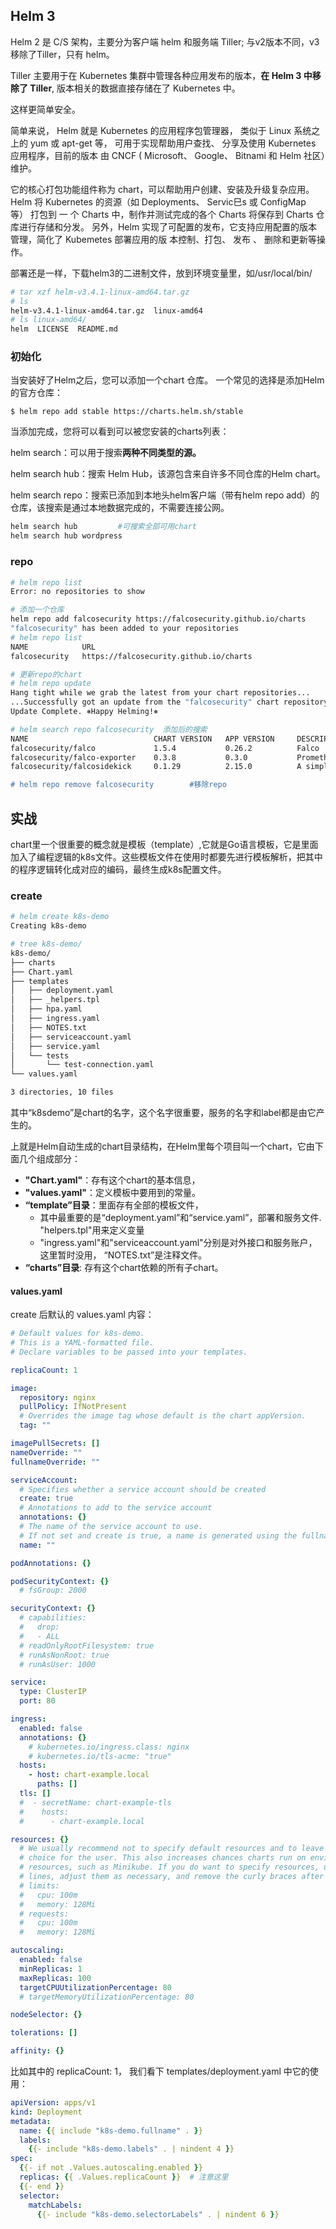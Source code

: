 ## Helm 3

Helm 2 是 C/S 架构，主要分为客户端 helm 和服务端 Tiller; 与v2版本不同，v3移除了Tiller，只有 helm。

Tiller 主要用于在 Kubernetes 集群中管理各种应用发布的版本，**在 Helm 3 中移除了 Tiller**, 版本相关的数据直接存储在了 Kubernetes 中。

这样更简单安全。

简单来说， Helm 就是 Kubernetes 的应用程序包管理器， 类似于 Linux 系统之上的 yum 或 apt-get 等， 可用于实现帮助用户查找、 分享及使用 Kubernetes 应用程序，目前的版本 由 CNCF ( Microsoft、 Google、 Bitnami 和 Helm 社区）维护。 

它的核心打包功能组件称为 chart，可以帮助用户创建、安装及升级复杂应用。 Helm 将 Kubernetes 的资源（如 Deployments、 Servic巳s 或 ConfigMap 等） 打包到 一 个 Charts 中，制作并测试完成的各个 Charts 将保存到 Charts 仓库进行存储和分发。 另外，Helm 实现了可配置的发布，它支持应用配置的版本管理，简化了 Kubemetes 部署应用的版 本控制、打包、 发布 、 删除和更新等操作。



部署还是一样，下载helm3的二进制文件，放到环境变量里，如/usr/local/bin/

``` sh
# tar xzf helm-v3.4.1-linux-amd64.tar.gz
# ls
helm-v3.4.1-linux-amd64.tar.gz  linux-amd64
# ls linux-amd64/
helm  LICENSE  README.md
```



### 初始化

当安装好了Helm之后，您可以添加一个chart 仓库。 一个常见的选择是添加Helm的官方仓库：

```fallback
$ helm repo add stable https://charts.helm.sh/stable
```



当添加完成，您将可以看到可以被您安装的charts列表：

helm search：可以用于搜索**两种不同类型的源。**

helm search hub：搜索 Helm Hub，该源包含来自许多不同仓库的Helm chart。

helm search repo：搜索已添加到本地头helm客户端（带有helm repo add）的仓库，该搜索是通过本地数据完成的，不需要连接公网。

```sh
helm search hub			#可搜索全部可用chart
helm search hub wordpress
```



### repo

``` sh
# helm repo list
Error: no repositories to show

# 添加一个仓库
helm repo add falcosecurity https://falcosecurity.github.io/charts
"falcosecurity" has been added to your repositories
# helm repo list
NAME            URL
falcosecurity   https://falcosecurity.github.io/charts

# 更新repo的chart
# helm repo update
Hang tight while we grab the latest from your chart repositories...
...Successfully got an update from the "falcosecurity" chart repository
Update Complete. ⎈Happy Helming!⎈

# helm search repo falcosecurity  添加后的搜索
NAME                            CHART VERSION   APP VERSION     DESCRIPTION
falcosecurity/falco             1.5.4           0.26.2          Falco
falcosecurity/falco-exporter    0.3.8           0.3.0           Prometheus Metrics Exporter for Falco output ev...
falcosecurity/falcosidekick     0.1.29          2.15.0          A simple daemon to help you with falco's outputs

# helm repo remove falcosecurity		#移除repo
```





## 实战

chart里一个很重要的概念就是模板（template）,它就是Go语言模板，它是里面加入了编程逻辑的k8s文件。这些模板文件在使用时都要先进行模板解析，把其中的程序逻辑转化成对应的编码，最终生成k8s配置文件。

### create

``` sh
# helm create k8s-demo
Creating k8s-demo

# tree k8s-demo/
k8s-demo/
├── charts
├── Chart.yaml
├── templates
│   ├── deployment.yaml
│   ├── _helpers.tpl
│   ├── hpa.yaml
│   ├── ingress.yaml
│   ├── NOTES.txt
│   ├── serviceaccount.yaml
│   ├── service.yaml
│   └── tests
│       └── test-connection.yaml
└── values.yaml

3 directories, 10 files
```

其中“k8sdemo”是chart的名字，这个名字很重要，服务的名字和label都是由它产生的。

上就是Helm自动生成的chart目录结构，在Helm里每个项目叫一个chart，它由下面几个组成部分：

- **"Chart.yaml"**：存有这个chart的基本信息，
- **"values.yaml"**：定义模板中要用到的常量。
- **“template”目录**：里面存有全部的模板文件，
  - 其中最重要的是“deployment.yaml”和“service.yaml”，部署和服务文件. "helpers.tpl"用来定义变量
  - "ingress.yaml"和"serviceaccount.yaml"分别是对外接口和服务账户，这里暂时没用， “NOTES.txt”是注释文件。
- **“charts”目录**: 存有这个chart依赖的所有子chart。



#### values.yaml

create 后默认的 values.yaml 内容：

``` yaml
# Default values for k8s-demo.
# This is a YAML-formatted file.
# Declare variables to be passed into your templates.

replicaCount: 1

image:
  repository: nginx
  pullPolicy: IfNotPresent
  # Overrides the image tag whose default is the chart appVersion.
  tag: ""

imagePullSecrets: []
nameOverride: ""
fullnameOverride: ""

serviceAccount:
  # Specifies whether a service account should be created
  create: true
  # Annotations to add to the service account
  annotations: {}
  # The name of the service account to use.
  # If not set and create is true, a name is generated using the fullname template
  name: ""

podAnnotations: {}

podSecurityContext: {}
  # fsGroup: 2000

securityContext: {}
  # capabilities:
  #   drop:
  #   - ALL
  # readOnlyRootFilesystem: true
  # runAsNonRoot: true
  # runAsUser: 1000

service:
  type: ClusterIP
  port: 80

ingress:
  enabled: false
  annotations: {}
    # kubernetes.io/ingress.class: nginx
    # kubernetes.io/tls-acme: "true"
  hosts:
    - host: chart-example.local
      paths: []
  tls: []
  #  - secretName: chart-example-tls
  #    hosts:
  #      - chart-example.local

resources: {}
  # We usually recommend not to specify default resources and to leave this as a conscious
  # choice for the user. This also increases chances charts run on environments with little
  # resources, such as Minikube. If you do want to specify resources, uncomment the following
  # lines, adjust them as necessary, and remove the curly braces after 'resources:'.
  # limits:
  #   cpu: 100m
  #   memory: 128Mi
  # requests:
  #   cpu: 100m
  #   memory: 128Mi

autoscaling:
  enabled: false
  minReplicas: 1
  maxReplicas: 100
  targetCPUUtilizationPercentage: 80
  # targetMemoryUtilizationPercentage: 80

nodeSelector: {}

tolerations: []

affinity: {}
```



比如其中的 replicaCount: 1， 我们看下 templates/deployment.yaml 中它的使用：

``` yaml
apiVersion: apps/v1
kind: Deployment
metadata:
  name: {{ include "k8s-demo.fullname" . }}
  labels:
    {{- include "k8s-demo.labels" . | nindent 4 }}
spec:
  {{- if not .Values.autoscaling.enabled }}
  replicas: {{ .Values.replicaCount }}  # 注意这里
  {{- end }}
  selector:
    matchLabels:
      {{- include "k8s-demo.selectorLabels" . | nindent 6 }}
```



